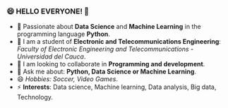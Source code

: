 ### 😄 HELLO EVERYONE! 👋

- 🔭 Passionate about **Data Science** and **Machine Learning** in the programming language **Python**.
- 🌱 I am a student of **Electronic and Telecommunications Engineering**: *Faculty of Electronic Engineering and Telecommunications - Universidad del Cauca*.
- 👯 I am looking to collaborate in **Programming and development**.
- 💬 Ask me about: **Python, Data Science or Machine Learning**.
- 😄 *Hobbies: Soccer, Video Games*.
- ⚡ **Interests**: Data science, Machine learning, Data analysis, Big data, Technology. 

